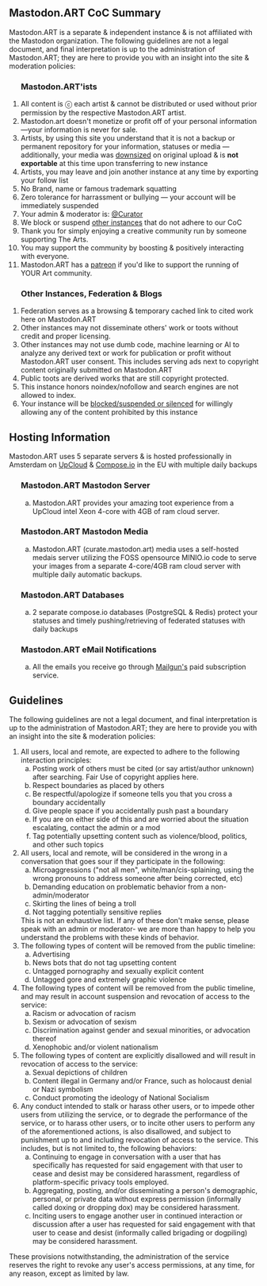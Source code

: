 <h2>Mastodon.ART CoC Summary</h2>

<p>Mastodon.ART is a separate & independent instance & is not affiliated with the Mastodon organization. The following guidelines are not a legal document, and final interpretation is up to the administration of Mastodon.ART; they are here to provide you with an insight into the site & moderation policies:</p>

<ol>
<h3>Mastodon.ART'ists</h3>
    
<li>All content is ⓒ each artist & cannot be distributed or used without prior permission by the respective Mastodon.ART artist.</li>
<li>Mastodon.art doesn't monetize or profit off of your personal information—your information is never for sale.</li>
      <li>Artists, by using this site you understand that it is not a backup or permanent repository for your information, statuses or media — additionally, your media was <u>downsized</u> on original upload & is <b>not exportable</b> at this time upon transferring to new instance</li>
      <li>Artists, you may leave and join another instance at any time by exporting your follow list</li>
      <li>No Brand, name or famous trademark squatting</li>
      <li>Zero tolerance for harrassment or bullying — your account will be immediately suspended</li>
      <li>Your admin & moderator is: <a href=https://Mastodon.ART/@Curator>@Curator</a></li>
      <li>We block or suspend <a href=https://github.com/GlocalDesign/MastodonART/blob/master/Blocked_Instances.md>other instances</a> that do not adhere to our CoC</li>
      <li>Thank you for simply enjoying a creative community run by someone supporting The Arts.</li>
      <li>You may support the community by boosting & positively interacting with everyone.</li>
      <li>Mastodon.ART has a <a href=https://patreon.com/glocal>patreon</a> if you'd like to support the running of YOUR Art community.</li>
  </ol>


<ol>
<h3>Other Instances, Federation & Blogs</h3>
    
<li>Federation serves as a browsing & temporary cached link to cited work here on Mastodon.ART</li>
      <li>Other instances may not disseminate others' work or toots without credit and proper licensing.</li>
      <li>Other instances may not use dumb code, machine learning or AI to analyze any derived text or work for publication or profit without Mastodon.ART user consent. This includes serving ads next to copyright content originally submitted on Mastodon.ART</li>
      <li>Public toots are derived works that are still copyright protected.</li>
      <li>This instance honors noindex/nofollow and search engines are not allowed to index.</li>
      <li>Your instance will be <a href=https://github.com/GlocalDesign/MastodonART/blob/master/Blocked_Instances.md>blocked/suspended or silenced</a> for willingly allowing any of the content prohibited by this instance</li>
    </ol>

<h2>Hosting Information</h2>

<p>Mastodon.ART uses 5 separate servers & is hosted professionally in Amsterdam on <a href=https://www.upcloud.com/vs/digitalocean/>UpCloud</a> & <a href=https://www.compose.com/pricing>Compose.io</a> in the EU with multiple daily backups</p>

  <ol>
<h3>Mastodon.ART Mastodon Server</h3>
    <ol type="a">
		<li>Mastodon.ART provides your amazing toot experience from a UpCloud intel Xeon 4-core with 4GB of ram cloud server.</li>
    </ol>
  </ol>
    <ol>
<h3>Mastodon.ART Mastodon Media</h3>
    <ol type="a">
		<li>Mastodon.ART (curate.mastodon.art) media uses a self-hosted medais server utilizing the FOSS opensource MINIO.io code to serve your images from a separate 4-core/4GB ram cloud server with multiple daily automatic backups.</li>
    </ol>
  </ol>
    <ol>
<h3>Mastodon.ART Databases</h3>
    <ol type="a">
		<li>2 separate compose.io databases (PostgreSQL & Redis) protect your statuses and timely pushing/retrieving of federated statuses with daily backups</li>
    </ol>
  </ol>
  <ol>
  <h3>Mastodon.ART eMail Notifications</h3>
    <ol type="a">
		<li>All the emails you receive go through <a href=https://www.mailgun.com/managed>Mailgun's</a> paid subscription service.</li>
    </ol>
  </ol>


<h2>Guidelines</h2>

<p>The following guidelines are not a legal document, and final interpretation is up to the administration of Mastodon.ART; they are here to provide you with an insight into the site & moderation policies:</p>

<ol>
  <li>
    All users, local and remote, are expected to adhere to the following interaction principles:
    <ol type="a">
<li>Posting work of others must be cited (or say artist/author unknown) after searching. Fair Use of copyright applies here.</li>
      <li>Respect boundaries as placed by others</li>
      <li>Be respectful/apologize if someone tells you that you cross a boundary accidentally</li>
      <li>Give people space if you accidentally push past a boundary</li>
      <li>If you are on either side of this and are worried about the situation escalating, contact the admin or a mod</li>
      <li>Tag potentially upsetting content such as violence/blood, politics, and other such topics</li>
    </ol>
  </li>

  <li>
    All users, local and remote, will be considered in the wrong in a conversation that goes sour if they participate in the following:
    <ol type="a">
      <li>Microaggressions ("not all men", white/man/cis-splaining, using the wrong pronouns to address someone after being corrected, etc)</li>
      <li>Demanding education on problematic behavior from a non-admin/moderator</li>
      <li>Skirting the lines of being a troll</li>
      <li>Not tagging potentially sensitive replies</li>
    </ol>
    This is not an exhaustive list.  If any of these don't make sense, please speak with an admin or moderator- we are more than happy to help you understand the problems with these kinds of behavior.
  </li>

  <li>
    The following types of content will be removed from the public timeline:
    <ol type="a">
      <li>Advertising</li>
      <li>News bots that do not tag upsetting content</li>
      <li>Untagged pornography and sexually explicit content</li>
      <li>Untagged gore and extremely graphic violence</li>
    </ol>
  </li>

  <li>
    The following types of content will be removed from the public timeline, and may result in account suspension and revocation of access to the service:
    <ol type="a">
      <li>Racism or advocation of racism</li>
      <li>Sexism or advocation of sexism</li>
      <li>Discrimination against gender and sexual minorities, or advocation thereof</li>
      <li>Xenophobic and/or violent nationalism</li>
    </ol>
  </li>

  <li>
    The following types of content are explicitly disallowed and will result in revocation of access to the service:
    <ol type="a">
      <li>Sexual depictions of children</li>
      <li>Content illegal in Germany and/or France, such as holocaust denial or Nazi symbolism</li>
      <li>Conduct promoting the ideology of National Socialism</li>
    </ol>
  </li>

  <li>
    Any conduct intended to stalk or harass other users, or to impede other users from utilizing the service, or to degrade the performance of the service, or to harass other users, or to incite other users to perform any of the aforementioned actions, is also disallowed, and subject to punishment up to and including revocation of access to the service. This includes, but is not limited to, the following behaviors:
    <ol type="a">
      <li>Continuing to engage in conversation with a user that has specifically has requested for said engagement with that user to cease and desist may be considered harassment, regardless of platform-specific privacy tools employed.</li>
      <li>Aggregating, posting, and/or disseminating a person's demographic, personal, or private data without express permission (informally called doxing or dropping dox) may be considered harassment.</li>
      <li>Inciting users to engage another user in continued interaction or discussion after a user has requested for said engagement with that user to cease and desist (informally called brigading or dogpiling) may be considered harassment.</li>
    </ol>
  </li>
</ol>

<p>These provisions notwithstanding, the administration of the service reserves the right to revoke any user's access permissions, at any time, for any reason, except as limited by law.</p>
